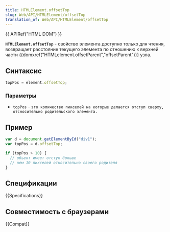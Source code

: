 ```yaml
---
title: HTMLElement.offsetTop
slug: Web/API/HTMLElement/offsetTop
translation_of: Web/API/HTMLElement/offsetTop
---
```


{{ APIRef("HTML DOM") }}

**`HTMLElement.offsetTop`** - свойство элемента доступно только для чтения, возвращает расстояние текущего элемента по отношению к верхней части {{domxref("HTMLelement.offsetParent","offsetParent")}} узла.

## Синтаксис

```js
topPos = element.offsetTop;
```

### Параметры

- `topPos` - `это количество пикселей на которые делается отступ сверху, отсносительно родительского элемента.`

## Пример

```js
var d = document.getElementById("div1");
var topPos = d.offsetTop;

if (topPos > 10) {
  // объект имеет отступ больше
  // чем 10 пикселей относительно своего родителя
}
```

## Спецификации

{{Specifications}}

## Совместимость с браузерами

{{Compat}}
